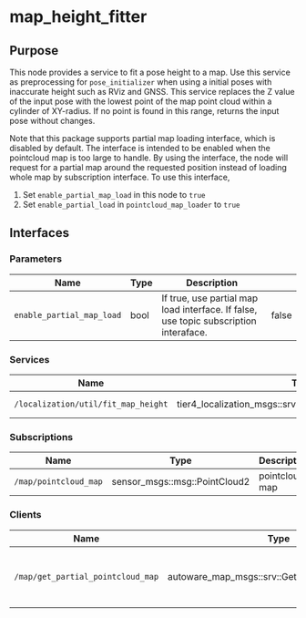 # map_height_fitter

## Purpose

This node provides a service to fit a pose height to a map.
Use this service as preprocessing for `pose_initializer` when using a initial poses with inaccurate height such as RViz and GNSS.
This service replaces the Z value of the input pose with the lowest point of the map point cloud within a cylinder of XY-radius.
If no point is found in this range, returns the input pose without changes.

Note that this package supports partial map loading interface, which is disabled by default. The interface is intended to be enabled when
the pointcloud map is too large to handle. By using the interface, the node will request for a partial map around the requested position
instead of loading whole map by subscription interface. To use this interface,

1. Set `enable_partial_map_load` in this node to `true`
2. Set `enable_partial_load` in `pointcloud_map_loader` to `true`

## Interfaces

### Parameters

| Name                      | Type | Description                                                                           |       |
| ------------------------- | ---- | ------------------------------------------------------------------------------------- | ----- |
| `enable_partial_map_load` | bool | If true, use partial map load interface. If false, use topic subscription interaface. | false |

### Services

| Name                                | Type                                                    | Description          |
| ----------------------------------- | ------------------------------------------------------- | -------------------- |
| `/localization/util/fit_map_height` | tier4_localization_msgs::srv::PoseWithCovarianceStamped | pose fitting service |

### Subscriptions

| Name                  | Type                          | Description    |
| --------------------- | ----------------------------- | -------------- |
| `/map/pointcloud_map` | sensor_msgs::msg::PointCloud2 | pointcloud map |

### Clients

| Name                              | Type                                            | Description                                  |
| --------------------------------- | ----------------------------------------------- | -------------------------------------------- |
| `/map/get_partial_pointcloud_map` | autoware_map_msgs::srv::GetPartialPointCloudMap | client for requesting partial pointcloud map |
